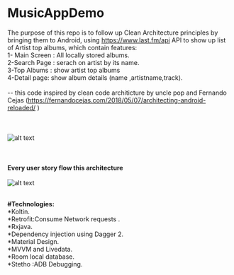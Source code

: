 # MusicAppDemo
The purpose of this repo is to follow up Clean Architecture principles by bringing them to Android, using https://www.last.fm/api API
to show up list of Artist top albums, which contain features:<br />
  1- Main Screen : All locally stored albums.<br />
2-Search Page : serach on artist by its name.<br />
3-Top Albums : show artist top albums <br />
4-Detail page: show album details (name ,artistname,track).<br /> <br />
-- this code inspired by clean code architicture by uncle pop   and Fernando Cejas (https://fernandocejas.com/2018/05/07/architecting-android-reloaded/ )<br /> <br /> <br /> <br /> 
![alt text](https://d33wubrfki0l68.cloudfront.net/6146b5d98803b226e2739514605952290f31e80e/09c0f/media/microservices-or-monolith/cleanarch.png)
<br /> <br />
<br /> <br />
**Every user story flow this  architecture**
<br /> <br />
![alt text](https://cdn-images-1.medium.com/max/1600/1*3smlPZenpAtICXdgcjuHSg.jpeg)
<br /> <br />

**#Technologies:**<br />
*Koltin.<br />
*Retrofit:Consume Network requests .<br />
*Rxjava.<br />
*Dependency injection using Dagger 2.<br />
*Material Design.<br />
*MVVM and Livedata.<br />
*Room local database.<br />
*Stetho :ADB Debugging.<br />

